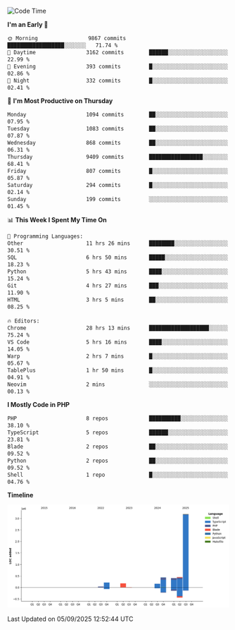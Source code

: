 <!--START_SECTION:waka-->
![Code Time](http://img.shields.io/badge/Code%20Time-4%2C120%20hrs%2044%20mins-blue)

**I'm an Early 🐤** 

```text
🌞 Morning                9867 commits        ██████████████████░░░░░░░   71.74 % 
🌆 Daytime                3162 commits        ██████░░░░░░░░░░░░░░░░░░░   22.99 % 
🌃 Evening                393 commits         █░░░░░░░░░░░░░░░░░░░░░░░░   02.86 % 
🌙 Night                  332 commits         █░░░░░░░░░░░░░░░░░░░░░░░░   02.41 % 
```
📅 **I'm Most Productive on Thursday** 

```text
Monday                   1094 commits        ██░░░░░░░░░░░░░░░░░░░░░░░   07.95 % 
Tuesday                  1083 commits        ██░░░░░░░░░░░░░░░░░░░░░░░   07.87 % 
Wednesday                868 commits         ██░░░░░░░░░░░░░░░░░░░░░░░   06.31 % 
Thursday                 9409 commits        █████████████████░░░░░░░░   68.41 % 
Friday                   807 commits         █░░░░░░░░░░░░░░░░░░░░░░░░   05.87 % 
Saturday                 294 commits         █░░░░░░░░░░░░░░░░░░░░░░░░   02.14 % 
Sunday                   199 commits         ░░░░░░░░░░░░░░░░░░░░░░░░░   01.45 % 
```


📊 **This Week I Spent My Time On** 

```text
💬 Programming Languages: 
Other                    11 hrs 26 mins      ████████░░░░░░░░░░░░░░░░░   30.51 % 
SQL                      6 hrs 50 mins       █████░░░░░░░░░░░░░░░░░░░░   18.23 % 
Python                   5 hrs 43 mins       ████░░░░░░░░░░░░░░░░░░░░░   15.24 % 
Git                      4 hrs 27 mins       ███░░░░░░░░░░░░░░░░░░░░░░   11.90 % 
HTML                     3 hrs 5 mins        ██░░░░░░░░░░░░░░░░░░░░░░░   08.25 % 

🔥 Editors: 
Chrome                   28 hrs 13 mins      ███████████████████░░░░░░   75.24 % 
VS Code                  5 hrs 16 mins       ████░░░░░░░░░░░░░░░░░░░░░   14.05 % 
Warp                     2 hrs 7 mins        █░░░░░░░░░░░░░░░░░░░░░░░░   05.67 % 
TablePlus                1 hr 50 mins        █░░░░░░░░░░░░░░░░░░░░░░░░   04.91 % 
Neovim                   2 mins              ░░░░░░░░░░░░░░░░░░░░░░░░░   00.13 % 
```

**I Mostly Code in PHP** 

```text
PHP                      8 repos             ██████████░░░░░░░░░░░░░░░   38.10 % 
TypeScript               5 repos             ██████░░░░░░░░░░░░░░░░░░░   23.81 % 
Blade                    2 repos             ██░░░░░░░░░░░░░░░░░░░░░░░   09.52 % 
Python                   2 repos             ██░░░░░░░░░░░░░░░░░░░░░░░   09.52 % 
Shell                    1 repo              █░░░░░░░░░░░░░░░░░░░░░░░░   04.76 % 
```



**Timeline**

![Lines of Code chart](https://raw.githubusercontent.com/abrahamgreyson/abrahamgreyson/main/assets/bar_graph.png)


 Last Updated on 05/09/2025 12:52:44 UTC
<!--END_SECTION:waka-->
